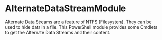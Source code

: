 # AlternateDataStreamModule

Alternate Data Streams are a feature of NTFS (Filesystem). They can be used to hide data in a file. This PowerShell module provides some Cmdlets to get the Alternate Data Streams and their content.
